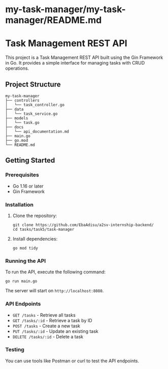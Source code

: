 # my-task-manager/my-task-manager/README.md

# Task Management REST API

This project is a Task Management REST API built using the Gin Framework in Go. It provides a simple interface for managing tasks with CRUD operations.

## Project Structure

```
my-task-manager
├── controllers
│   └── task_controller.go
├── data
│   └── task_service.go
├── models
│   └── task.go
├── docs
│   └── api_documentation.md
├── main.go
├── go.mod
└── README.md
```

## Getting Started

### Prerequisites

-   Go 1.16 or later
-   Gin Framework

### Installation

1. Clone the repository:

    ```
    git clone https://github.com/EbaAdisu/a2sv-internship-backend/
    cd tasks/task5/task-manager
    ```

2. Install dependencies:
    ```
    go mod tidy
    ```

### Running the API

To run the API, execute the following command:

```
go run main.go
```

The server will start on `http://localhost:8080`.

### API Endpoints

-   `GET /tasks` - Retrieve all tasks
-   `GET /tasks/:id` - Retrieve a task by ID
-   `POST /tasks` - Create a new task
-   `PUT /tasks/:id` - Update an existing task
-   `DELETE /tasks/:id` - Delete a task

### Testing

You can use tools like Postman or curl to test the API endpoints.
